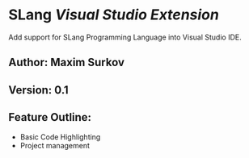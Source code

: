 ﻿# **SLang** *Visual Studio Extension*

Add support for SLang Programming Language into Visual Studio IDE.

## Author: Maxim Surkov
## Version: 0.1

## Feature Outline:

- Basic Code Highlighting
- Project management